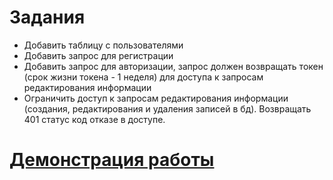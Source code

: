 # Задания
* Добавить таблицу с пользователями
* Добавить запрос для регистрации
* Добавить запрос для авторизации, запрос должен возвращать токен (срок жизни токена - 1 неделя) для доступа к запросам редактирования информации
* Ограничить доступ к запросам редактирования информации (создания, редактирования и удаления записей в бд). Возвращать 401 статус код отказе в доступе.
# [Демонстрация работы](https://disk.yandex.ru/i/JsXUSa2ja7rfpg)
